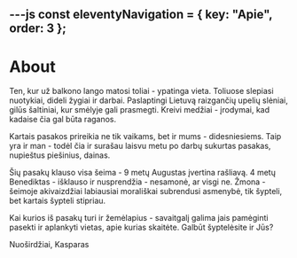 ---js
const eleventyNavigation = {
	key: "Apie",
	order: 3
};
---
# About

Ten, kur už balkono lango matosi toliai - ypatinga vieta. Toliuose slepiasi nuotykiai, dideli žygiai ir darbai. Paslaptingi Lietuvą raizgančių upelių slėniai, gilūs šaltiniai, kur smėlyje gali prasmegti. Kreivi medžiai - įrodymai, kad kadaise čia gal būta raganos.

Kartais pasakos prireikia ne tik vaikams, bet ir mums - didesniesiems. Taip yra ir man - todėl čia ir surašau laisvu metu po darbų sukurtas pasakas, nupieštus piešinius, dainas.

Šių pasakų klauso visa šeima - 9 metų Augustas įvertina rašliavą. 4 metų Benediktas - išklauso ir nusprendžia - nesamonė, ar visgi ne. Žmona - šeimoje akivaizdžiai labiausiai morališkai subrendusi asmenybė, tik šypteli, bet kartais šypteli stipriau.

Kai kurios iš pasakų turi ir žemėlapius - savaitgalį galima jais pamėginti pasekti ir aplankyti vietas, apie kurias skaitėte. Galbūt šyptelėsite ir Jūs?

Nuoširdžiai,
Kasparas
